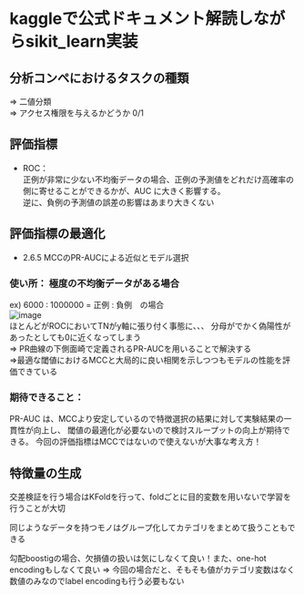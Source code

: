 # kaggleで公式ドキュメント解読しながらsikit_learn実装
  
## 分析コンペにおけるタスクの種類
⇒ 二値分類  
⇒ アクセス権限を与えるかどうか 0/1   

## 評価指標
- ROC：  
正例が非常に少ない不均衡データの場合、正例の予測値をどれだけ高確率の側に寄せることができるかが、AUC に大きく影響する。  
逆に、負例の予測値の誤差の影響はあまり大きくない

## 評価指標の最適化
- 2.6.5 MCCのPR-AUCによる近似とモデル選択
### 使い所： 極度の不均衡データがある場合
ex) 6000 : 1000000 = 正例 : 負例　の場合  
![image](https://github.com/Yuma-Tsukakoshi/CrossViT-Summary-/assets/107422037/6f5e6a13-f3d2-4a23-876d-7e7058ede43c)  
ほとんどがROCにおいてTNがy軸に張り付く事態に、、、 分母がでかく偽陽性があったとしても0に近くなってしまう  
⇒ PR曲線の下側面崎で定義されるPR-AUCを用いることで解決する  
⇒最適な閾値におけるMCCと大局的に良い相関を示しつつもモデルの性能を評価できている  

### 期待できること：  
PR-AUC は、MCCより安定しているので特徴選択の結果に対して実験結果の一貫性が向上し、
閾値の最適化が必要ないので検討スループットの向上が期待できる。
今回の評価指標はMCCではないので使えないが大事な考え方！

## 特徴量の生成
交差検証を行う場合はKFoldを行って、foldごとに目的変数を用いないで学習を行うことが大切

同じようなデータを持つモノはグループ化してカテゴリをまとめて扱うこともできる

勾配boostigの場合、欠損値の扱いは気にしなくて良い！また、one-hot encodingもしなくて良い
⇒ 今回の場合だと、そもそも値がカテゴリ変数はなく数値のみなのでlabel encodingも行う必要もない
